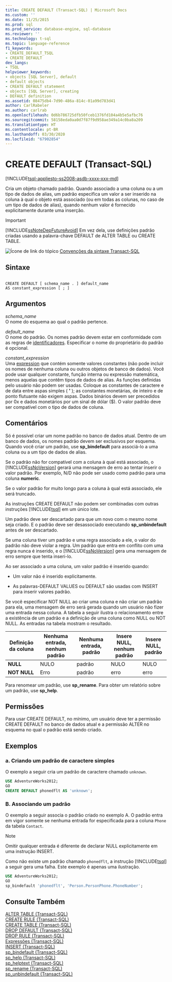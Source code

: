 ```yaml
---
title: CREATE DEFAULT (Transact-SQL) | Microsoft Docs
ms.custom: ''
ms.date: 11/25/2015
ms.prod: sql
ms.prod_service: database-engine, sql-database
ms.reviewer: ''
ms.technology: t-sql
ms.topic: language-reference
f1_keywords:
- CREATE_DEFAULT_TSQL
- CREATE DEFAULT
dev_langs:
- TSQL
helpviewer_keywords:
- objects [SQL Server], default
- default objects
- CREATE DEFAULT statement
- objects [SQL Server], creating
- DEFAULT definition
ms.assetid: 08475db4-7d90-486a-814c-01a99d783d41
author: CarlRabeler
ms.author: carlrab
ms.openlocfilehash: 0d6b786725dfb50fceb1376fd104a4b5e5afbc76
ms.sourcegitcommit: 58158eda0aa0d7f87f9d958ae349a14c0ba8a209
ms.translationtype: HT
ms.contentlocale: pt-BR
ms.lasthandoff: 03/30/2020
ms.locfileid: "67902854"
---
```

# <a name="create-default-transact-sql"></a>CREATE DEFAULT (Transact-SQL)
[!INCLUDE[tsql-appliesto-ss2008-asdb-xxxx-xxx-md](../../includes/tsql-appliesto-ss2008-asdb-xxxx-xxx-md.md)]

Cria um objeto chamado padrão. Quando associado a uma coluna ou a um tipo de dados de alias, um padrão especifica um valor a ser inserido na coluna à qual o objeto está associado (ou em todas as colunas, no caso de um tipo de dados de alias), quando nenhum valor é fornecido explicitamente durante uma inserção.  
  
> [!IMPORTANT]  
>  [!INCLUDE[ssNoteDepFutureAvoid](../../includes/ssnotedepfutureavoid-md.md)] Em vez dela, use definições padrão criadas usando a palavra-chave DEFAULT de ALTER TABLE ou CREATE TABLE.  
  
![Ícone de link do tópico](../../database-engine/configure-windows/media/topic-link.gif "Ícone de link do tópico") [Convenções da sintaxe Transact-SQL](../../t-sql/language-elements/transact-sql-syntax-conventions-transact-sql.md)  
  
## <a name="syntax"></a>Sintaxe  
  
```  
  
CREATE DEFAULT [ schema_name . ] default_name   
AS constant_expression [ ; ]  
```  
  
## <a name="arguments"></a>Argumentos  
*schema_name*  
 O nome do esquema ao qual o padrão pertence.  
  
*default_name*  
 O nome do padrão. Os nomes padrão devem estar em conformidade com as regras de [identificadores](../../relational-databases/databases/database-identifiers.md). Especificar o nome do proprietário do padrão é opcional.  
  
*constant_expression*  
Uma [expression](../../t-sql/language-elements/expressions-transact-sql.md) que contém somente valores constantes (não pode incluir os nomes de nenhuma coluna ou outros objetos de banco de dados). Você pode usar qualquer constante, função interna ou expressão matemática, menos aquelas que contêm tipos de dados de alias. As funções definidas pelo usuário não podem ser usadas. Coloque as constantes de caractere e de data entre aspas simples ( **'** ); as constantes monetárias, de inteiro e de ponto flutuante não exigem aspas. Dados binários devem ser precedidos por 0x e dados monetários por um sinal de dólar ($). O valor padrão deve ser compatível com o tipo de dados de coluna.  
  
## <a name="remarks"></a>Comentários  
 Só é possível criar um nome padrão no banco de dados atual. Dentro de um banco de dados, os nomes padrão devem ser exclusivos por esquema. Quando você criar um padrão, use **sp_bindefault** para associá-lo a uma coluna ou a um tipo de dados de alias.  
  
 Se o padrão não for compatível com a coluna à qual está associado, o [!INCLUDE[ssNoVersion](../../includes/ssnoversion-md.md)] gerará uma mensagem de erro ao tentar inserir o valor padrão. Por exemplo, N/D não pode ser usado como padrão para uma coluna **numeric**.  
  
 Se o valor padrão for muito longo para a coluna à qual está associado, ele será truncado.  
  
 As instruções CREATE DEFAULT não podem ser combinadas com outras instruções [!INCLUDE[tsql](../../includes/tsql-md.md)] em um único lote.  
  
 Um padrão deve ser descartado para que um novo com o mesmo nome seja criado. E o padrão deve ser desassociado executando **sp_unbindefault** antes de ser descartado.  
  
 Se uma coluna tiver um padrão e uma regra associado a ele, o valor do padrão não deve violar a regra. Um padrão que entra em conflito com uma regra nunca é inserido, e o [!INCLUDE[ssNoVersion](../../includes/ssnoversion-md.md)] gera uma mensagem de erro sempre que tenta inseri-lo.  
  
 Ao ser associado a uma coluna, um valor padrão é inserido quando:  
  
-   Um valor não é inserido explicitamente.  
  
-   As palavras-DEFAULT VALUES ou DEFAULT são usadas com INSERT para inserir valores padrão.  
  
 Se você especificar NOT NULL ao criar uma coluna e não criar um padrão para ela, uma mensagem de erro será gerada quando um usuário não fizer uma entrada nessa coluna. A tabela a seguir ilustra o relacionamento entre a existência de um padrão e a definição de uma coluna como NULL ou NOT NULL. As entradas na tabela mostram o resultado.  
  
|Definição da coluna|Nenhuma entrada, nenhum padrão|Nenhuma entrada, padrão|Insere NULL, nenhum padrão|Insere NULL, padrão|  
|-----------------------|--------------------------|-----------------------|----------------------------|-------------------------|  
|**NULL**|NULO|padrão|NULO|NULO|  
|**NOT NULL**|Erro|padrão|erro|erro|  
  
 Para renomear um padrão, use **sp_rename**. Para obter um relatório sobre um padrão, use **sp_help**.  
  
## <a name="permissions"></a>Permissões  
 Para usar CREATE DEFAULT, no mínimo, um usuário deve ter a permissão CREATE DEFAULT no banco de dados atual e a permissão ALTER no esquema no qual o padrão está sendo criado.  
  
## <a name="examples"></a>Exemplos  
  
### <a name="a-creating-a-simple-character-default"></a>a. Criando um padrão de caractere simples  
 O exemplo a seguir cria um padrão de caractere chamado `unknown`.  
  
```sql  
USE AdventureWorks2012;  
GO  
CREATE DEFAULT phonedflt AS 'unknown';  
```  
  
### <a name="b-binding-a-default"></a>B. Associando um padrão  
 O exemplo a seguir associa o padrão criado no exemplo A. O padrão entra em vigor somente se nenhuma entrada for especificada para a coluna `Phone` da tabela `Contact`. 
 
 > [!Note] 
 >  Omitir qualquer entrada é diferente de declarar NULL explicitamente em uma instrução INSERT.  
  
 Como não existe um padrão chamado `phonedflt`, a instrução [!INCLUDE[tsql](../../includes/tsql-md.md)] a seguir gera uma falha. Este exemplo é apenas uma ilustração.  
  
```sql  
USE AdventureWorks2012;  
GO  
sp_bindefault 'phonedflt', 'Person.PersonPhone.PhoneNumber';  
```  
  
## <a name="see-also"></a>Consulte Também  
 [ALTER TABLE &#40;Transact-SQL&#41;](../../t-sql/statements/alter-table-transact-sql.md)   
 [CREATE RULE &#40;Transact-SQL&#41;](../../t-sql/statements/create-rule-transact-sql.md)   
 [CREATE TABLE &#40;Transact-SQL&#41;](../../t-sql/statements/create-table-transact-sql.md)   
 [DROP DEFAULT &#40;Transact-SQL&#41;](../../t-sql/statements/drop-default-transact-sql.md)   
 [DROP RULE &#40;Transact-SQL&#41;](../../t-sql/statements/drop-rule-transact-sql.md)   
 [Expressões &#40;Transact-SQL&#41;](../../t-sql/language-elements/expressions-transact-sql.md)   
 [INSERT &#40;Transact-SQL&#41;](../../t-sql/statements/insert-transact-sql.md)   
 [sp_bindefault &#40;Transact-SQL&#41;](../../relational-databases/system-stored-procedures/sp-bindefault-transact-sql.md)   
 [sp_help &#40;Transact-SQL&#41;](../../relational-databases/system-stored-procedures/sp-help-transact-sql.md)   
 [sp_helptext &#40;Transact-SQL&#41;](../../relational-databases/system-stored-procedures/sp-helptext-transact-sql.md)   
 [sp_rename &#40;Transact-SQL&#41;](../../relational-databases/system-stored-procedures/sp-rename-transact-sql.md)   
 [sp_unbindefault &#40;Transact-SQL&#41;](../../relational-databases/system-stored-procedures/sp-unbindefault-transact-sql.md)  
  
  
